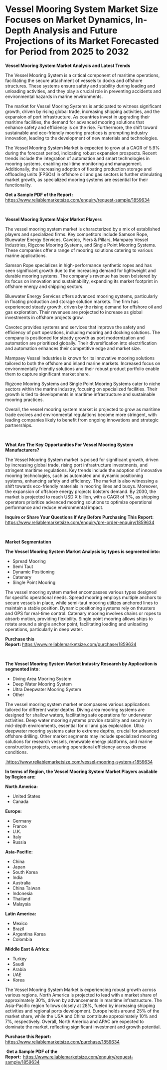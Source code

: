 <p><h1>Vessel Mooring System Market Size Focuses on Market Dynamics, In-Depth Analysis and Future Projections of its Market Forecasted for Period from 2025 to 2032</h1></p><p><strong>Vessel Mooring System Market Analysis and Latest Trends</strong></p>
<p><p>The Vessel Mooring System is a critical component of maritime operations, facilitating the secure attachment of vessels to docks and offshore structures. These systems ensure safety and stability during loading and unloading activities, and they play a crucial role in preventing accidents and environmental hazards in marine environments. </p><p>The market for Vessel Mooring Systems is anticipated to witness significant growth, driven by rising global trade, increasing shipping activities, and the expansion of port infrastructure. As countries invest in upgrading their maritime facilities, the demand for advanced mooring solutions that enhance safety and efficiency is on the rise. Furthermore, the shift toward sustainable and eco-friendly mooring practices is prompting industry innovation, leading to the development of new materials and technologies.</p><p>The Vessel Mooring System Market is expected to grow at a CAGR of 5.9% during the forecast period, indicating robust expansion prospects. Recent trends include the integration of automation and smart technologies in mooring systems, enabling real-time monitoring and management. Additionally, the increasing adoption of floating production storage and offloading units (FPSOs) in offshore oil and gas sectors is further stimulating market growth, as specialized mooring systems are essential for their functionality.</p></p>
<p><strong>Get a Sample PDF of the Report:&nbsp;</strong> <a href="https://www.reliablemarketsize.com/enquiry/request-sample/1859634?utm_campaign=1103&utm_medium=2&utm_source=Github&utm_content=ia&utm_term=16042025&utm_id=vessel-mooring-system">https://www.reliablemarketsize.com/enquiry/request-sample/1859634</a></p>
<p>&nbsp;</p>
<p><strong>Vessel Mooring System Major Market Players</strong></p>
<p><p>The vessel mooring system market is characterized by a mix of established players and specialized firms. Key competitors include Samson Rope, Bluewater Energy Services, Cavotec, Piers & Pillars, Mampaey Vessel Industries, Rigzone Mooring Systems, and Single Point Mooring Systems. These companies offer a range of mooring solutions catering to various marine applications.</p><p>Samson Rope specializes in high-performance synthetic ropes and has seen significant growth due to the increasing demand for lightweight and durable mooring systems. The company's revenue has been bolstered by its focus on innovation and sustainability, expanding its market footprint in offshore energy and shipping sectors.</p><p>Bluewater Energy Services offers advanced mooring systems, particularly in floating production and storage solution markets. The firm has experienced steady growth, driven by the rising demand for offshore oil and gas exploration. Their revenues are projected to increase as global investments in offshore projects grow.</p><p>Cavotec provides systems and services that improve the safety and efficiency of port operations, including mooring and docking solutions. The company is positioned for steady growth as port modernization and automation are prioritized globally. Their diversification into electrification and automation enhances their competitive edge and market size.</p><p>Mampaey Vessel Industries is known for its innovative mooring solutions tailored to both the offshore and inland marine markets. Increased focus on environmentally friendly solutions and their robust product portfolio enable them to capture significant market share.</p><p>Rigzone Mooring Systems and Single Point Mooring Systems cater to niche sectors within the marine industry, focusing on specialized facilities. Their growth is tied to developments in maritime infrastructure and sustainable mooring practices.</p><p>Overall, the vessel mooring system market is projected to grow as maritime trade evolves and environmental regulations become more stringent, with leading companies likely to benefit from ongoing innovations and strategic partnerships.</p></p>
<p>&nbsp;</p>
<p><strong>What Are The Key Opportunities For Vessel Mooring System Manufacturers?</strong></p>
<p><p>The Vessel Mooring System market is poised for significant growth, driven by increasing global trade, rising port infrastructure investments, and stringent maritime regulations. Key trends include the adoption of innovative mooring technologies, such as automated and dynamic positioning systems, enhancing safety and efficiency. The market is also witnessing a shift towards eco-friendly materials in mooring lines and buoys. Moreover, the expansion of offshore energy projects bolsters demand. By 2030, the market is projected to reach USD X billion, with a CAGR of Y%, as shipping operators prioritize advanced mooring solutions to optimize operational performance and reduce environmental impact.</p></p>
<p><strong>Inquire or Share Your Questions If Any Before Purchasing This Report:</strong> <a href="https://www.reliablemarketsize.com/enquiry/pre-order-enquiry/1859634?utm_campaign=1103&utm_medium=2&utm_source=Github&utm_content=ia&utm_term=16042025&utm_id=vessel-mooring-system">https://www.reliablemarketsize.com/enquiry/pre-order-enquiry/1859634</a></p>
<p>&nbsp;</p>
<p><strong>Market Segmentation</strong></p>
<p><strong>The Vessel Mooring System Market Analysis by types is segmented into:</strong></p>
<p><ul><li>Spread Mooring</li><li>Semi Taut</li><li>Dynamic Positioning</li><li>Catenary</li><li>Single Point Mooring</li></ul></p>
<p><p>The vessel mooring system market encompasses various types designed for specific operational needs. Spread mooring employs multiple anchors to secure vessels in place, while semi-taut mooring utilizes anchored lines to maintain a stable position. Dynamic positioning systems rely on thrusters and GPS for real-time control. Catenary mooring involves chains or ropes to absorb motion, providing flexibility. Single point mooring allows ships to rotate around a single anchor point, facilitating loading and unloading operations, particularly in deep water.</p></p>
<p><strong>Purchase this Report:&nbsp;</strong><a href="https://www.reliablemarketsize.com/purchase/1859634?utm_campaign=1103&utm_medium=2&utm_source=Github&utm_content=ia&utm_term=16042025&utm_id=vessel-mooring-system">https://www.reliablemarketsize.com/purchase/1859634</a></p>
<p>&nbsp;</p>
<p><strong>The Vessel Mooring System Market Industry Research by Application is segmented into:</strong></p>
<p><ul><li>Diving Area Mooring System</li><li>Deep Water Mooring System</li><li>Ultra Deepwater Mooring System</li><li>Other</li></ul></p>
<p><p>The vessel mooring system market encompasses various applications tailored for different water depths. Diving area mooring systems are designed for shallow waters, facilitating safe operations for underwater activities. Deep water mooring systems provide stability and security in mid-depth environments, essential for oil and gas exploration. Ultra deepwater mooring systems cater to extreme depths, crucial for advanced offshore drilling. Other market segments may include specialized mooring solutions for research vessels, renewable energy platforms, and marine construction projects, ensuring operational efficiency across diverse conditions.</p></p>
<p><a href="https://www.reliablemarketsize.com/vessel-mooring-system-r1859634?utm_campaign=1103&utm_medium=2&utm_source=Github&utm_content=ia&utm_term=16042025&utm_id=vessel-mooring-system">&nbsp;https://www.reliablemarketsize.com/vessel-mooring-system-r1859634</a></p>
<p><strong>In terms of Region, the Vessel Mooring System Market Players available by Region are:</strong></p>
<p>
    <p> <strong> North America: </strong>
        <ul>
            <li>United States</li>
            <li>Canada</li>
        </ul>
        </p> 
    <p> <strong> Europe: </strong>
        <ul>
            <li>Germany</li>
            <li>France</li>
            <li>U.K.</li>
            <li>Italy</li>
            <li>Russia</li>
        </ul>
        </p> 
    <p> <strong> Asia-Pacific: </strong>
        <ul>
            <li>China</li>
            <li>Japan</li>
            <li>South Korea</li>
            <li>India</li>
            <li>Australia</li>
            <li>China Taiwan</li>
            <li>Indonesia</li>
            <li>Thailand</li>
            <li>Malaysia</li>
        </ul>
        </p> 
    <p> <strong> Latin America: </strong>
        <ul>
            <li>Mexico</li>
            <li>Brazil</li>
            <li>Argentina Korea</li>
            <li>Colombia</li>
        </ul>
        </p> 
    <p> <strong> Middle East & Africa: </strong>
        <ul>
            <li>Turkey</li>
            <li>Saudi</li>
            <li>Arabia</li>
            <li>UAE</li>
            <li>Korea</li>
        </ul>
    </p>
    </p>
<p><p>The Vessel Mooring System Market is experiencing robust growth across various regions. North America is projected to lead with a market share of approximately 30%, driven by advancements in maritime infrastructure. The Asia-Pacific region follows closely at 28%, fueled by increasing shipping activities and regional ports development. Europe holds around 25% of the market share, while the USA and China contribute approximately 10% and 7%, respectively. Overall, North America and APAC are expected to dominate the market, reflecting significant investment and growth potential.</p></p>
<p><strong>Purchase this Report: </strong><a href="https://www.reliablemarketsize.com/purchase/1859634?utm_campaign=1103&utm_medium=2&utm_source=Github&utm_content=ia&utm_term=16042025&utm_id=vessel-mooring-system">https://www.reliablemarketsize.com/purchase/1859634</a></p>
<p>&nbsp;<strong>Get a Sample PDF of the Report:&nbsp;&nbsp;</strong><a href="https://www.reliablemarketsize.com/enquiry/request-sample/1859634?utm_campaign=1103&utm_medium=2&utm_source=Github&utm_content=ia&utm_term=16042025&utm_id=vessel-mooring-system">https://www.reliablemarketsize.com/enquiry/request-sample/1859634</a></p>
<p><strong></strong></p>
<p><p></p><p></p><p></p></p>